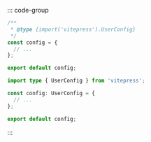 ::: code-group

```js [js分组]
/**
 * @type {import('vitepress').UserConfig}
 */
const config = {
  // ...
};

export default config;
```

```ts [ts分组]
import type { UserConfig } from 'vitepress';

const config: UserConfig = {
  // ...
};

export default config;
```

:::
